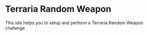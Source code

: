 # Terraria Random Weapon

This site helps you to setup and perform a Terraria Random Weapon challenge.
